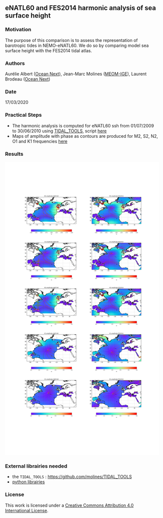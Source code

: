 ## eNATL60 and FES2014 harmonic analysis of sea surface height

### Motivation

The purpose of this comparison is to assess the representation of barotropic tides in NEMO-eNATL60. We do so by comparing model sea surface height with the FES2014 tidal atlas. 

### Authors

Aurélie Albert ([Ocean Next](https://ocean-next.fr)), Jean-Marc Molines ([MEOM-IGE](https://github.com/meom-group.io)), Laurent Brodeau ([Ocean Next](https://ocean-next.fr))

### Date

17/03/2020

### Practical Steps

  - The harmonic analysis is computed for eNATL60 ssh from 01/07/2009 to 30/06/2010 using [TIDAL_TOOLS](https://github.com/molines/TIDAL_TOOLS), script [here](https://github.com/ocean-next/eNATL60/tree/master/04_assessment/barotropic-tide/scripts/make_tidal_amp_phase.ksh)
  - Maps of amplitude with phase as contours are produced for M2, S2, N2, O1 and K1 frequencies [here](https://github.com/ocean-next/eNATL60/blob/master/04_assessment/barotropic-tide/notebooks/2020-03-17-AA-maps-amp-phase-M2-eNATL60-FES2014.ipynb)
  
### Results

![plot](https://github.com/ocean-next/eNATL60/blob/master/04_assessment/barotropic-tide/plots/maps_amp_phi_M2N2S2K1O1_eNATL60-FES2014_noblack0.png)
  

### External librairies needed

  - the `TIDAL_TOOLS` :  https://github.com/molines/TIDAL_TOOLS
  - [python librairies](environment.yaml)

### License
This work is licensed under a <a rel="license" href="http://creativecommons.org/licenses/by/4.0/">Creative Commons Attribution 4.0 International License</a>.

